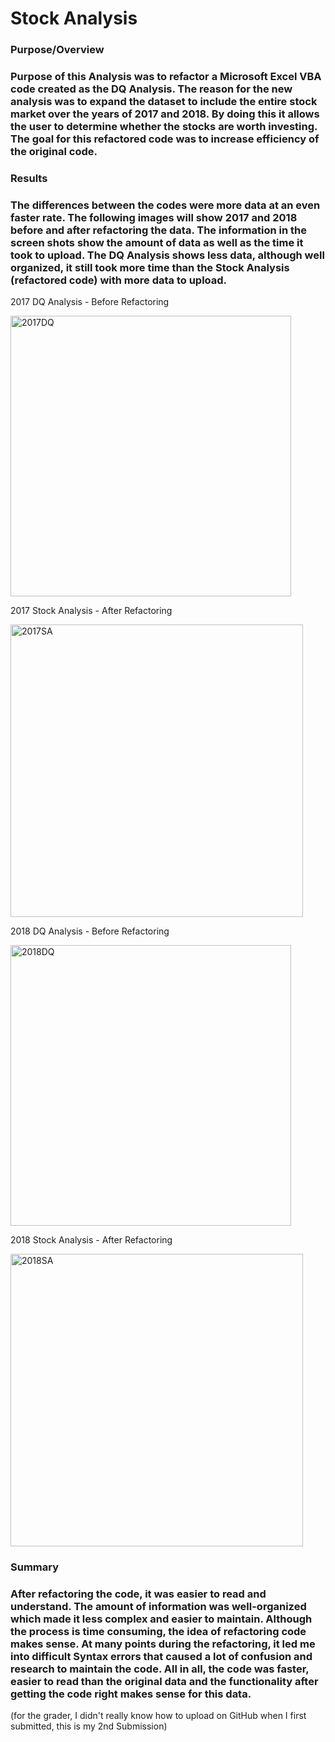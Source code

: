 # Stock Analysis 

### Purpose/Overview

### Purpose of this Analysis was to refactor a Microsoft Excel VBA code created as the DQ Analysis.  The reason for the new analysis was to expand the dataset to include the entire stock market over the years of 2017 and 2018.  By doing this it allows the user to determine whether the stocks are worth investing.  The goal for this refactored code was to increase efficiency of the original code.  

### Results

### The differences between the codes were more data at an even faster rate.  The following images will show 2017 and 2018 before and after refactoring the data.  The information in the screen shots show the amount of data as well as the time it took to upload.  The DQ Analysis shows less data, although well organized, it still took more time than the Stock Analysis (refactored code) with more data to upload. 

2017 DQ Analysis - Before Refactoring

<img width="449" alt="2017DQ" src="https://user-images.githubusercontent.com/110787194/198913344-1c96ea4b-d28d-4d73-a6ba-9b917eefd87d.png">

2017 Stock Analysis - After Refactoring

<img width="468" alt="2017SA" src="https://user-images.githubusercontent.com/110787194/198913366-3bb30e3c-d1a2-4d2d-a812-d4f36461d6d0.png">

2018 DQ Analysis - Before Refactoring

<img width="449" alt="2018DQ" src="https://user-images.githubusercontent.com/110787194/198913375-42810a22-1ef2-43b6-80d1-64d8d4f75846.png">

2018 Stock Analysis - After Refactoring

<img width="468" alt="2018SA" src="https://user-images.githubusercontent.com/110787194/198913387-91af1abf-c330-4362-92ee-b32a3abbb4ae.png">

### Summary

### After refactoring the code, it was easier to read and understand.  The amount of information was well-organized which made it less complex and easier to maintain.  Although the process is time consuming, the idea of refactoring code makes sense.  At many points during the refactoring, it led me into difficult Syntax errors that caused a lot of confusion and research to maintain the code.  All in all, the code was faster, easier to read than the original data and the functionality after getting the code right makes sense for this data.


(for the grader, I didn't really know how to upload on GitHub when I first submitted, this is my 2nd Submission)
